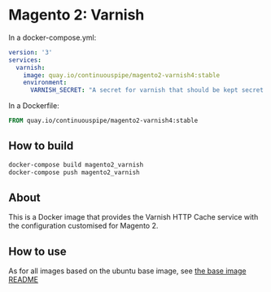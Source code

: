 # Magento 2: Varnish

In a docker-compose.yml:
```yml
version: '3'
services:
  varnish:
    image: quay.io/continuouspipe/magento2-varnish4:stable
    environment:
      VARNISH_SECRET: "A secret for varnish that should be kept secret!"
```

In a Dockerfile:
```Dockerfile
FROM quay.io/continuouspipe/magento2-varnish4:stable
```

## How to build
```bash
docker-compose build magento2_varnish
docker-compose push magento2_varnish
```

## About

This is a Docker image that provides the Varnish HTTP Cache service with the configuration customised for Magento 2.

## How to use

As for all images based on the ubuntu base image, see
[the base image README](../../ubuntu/16.04/README.md)
